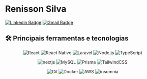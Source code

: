 # Renisson Silva

[![Linkedin Badge](https://img.shields.io/badge/-Linkedin-3dadaa?style=flat-square&logo=Linkedin&logoColor=fff&link=https://www.linkedin.com/in/renissonsilva/)](https://www.linkedin.com/in/renissonsilva/) 
[![Gmail Badge](https://img.shields.io/badge/-renissonx@gmail.com-3dadaa?style=flat-square&logo=Gmail&logoColor=white&link=mailto:renissonx@gmail.com)](mailto:renissonx@gmail.com)

## 🛠️ Principais ferramentas e tecnologias

<div align="center">
  
  ![React](https://img.shields.io/badge/-React-20232A?style=for-the-badge&logo=react)
  ![React Native](https://img.shields.io/badge/-React%20Native-3b3b3b?style=for-the-badge&logo=react)
  ![Laravel](https://img.shields.io/badge/-Laravel-cc2e25?style=for-the-badge&logo=laravel&logoColor=white)
  ![Node.js](https://img.shields.io/badge/-Node.js-339933?style=for-the-badge&logo=node.js&logoColor=white)
  ![TypeScript](https://img.shields.io/badge/-TypeScript-3178C6?style=for-the-badge&logo=typescript&logoColor=white)

  ![nextjs](https://img.shields.io/badge/next.js-000000?style=for-the-badge&logo=nextdotjs&logoColor=white)
  ![MySQL](https://img.shields.io/badge/-MySQL-4479A1?style=for-the-badge&logo=mysql&logoColor=white)
  ![Prisma](https://img.shields.io/badge/-Prisma-2D3748?style=for-the-badge&logo=prisma)
  ![TailwindCSS](https://img.shields.io/badge/-Tailwind-38B2AC?style=for-the-badge&logo=tailwind-css&logoColor=white)

  ![Git](https://img.shields.io/badge/-Git-F05032?style=for-the-badge&logo=git&logoColor=white)
  ![Docker](https://img.shields.io/badge/-Docker-2496ED?style=for-the-badge&logo=docker&logoColor=white)
  ![AWS](https://img.shields.io/badge/-AWS-232F3E?style=for-the-badge&logo=amazon-aws&logoColor=white)
  ![insomnia](https://img.shields.io/badge/Insomnia-5849be?style=for-the-badge&logo=Insomnia&logoColor=white)

</div>
